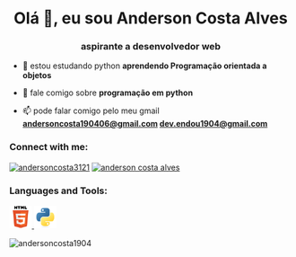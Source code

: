 <h1 align="center">Olá 👋, eu sou Anderson Costa Alves</h1>
<h3 align="center">aspirante a desenvolvedor web</h3>

- 🌱 estou estudando python **aprendendo Programação orientada a objetos**

- 💬 fale comigo sobre **programação em python**

- 📫 pode falar comigo pelo meu gmail **andersoncosta190406@gmail.com dev.endou1904@gmail.com**

<h3 align="left">Connect with me:</h3>
<p align="left">
<a href="https://instagram.com/andersoncosta3121" target="blank"><img align="center" src="https://raw.githubusercontent.com/rahuldkjain/github-profile-readme-generator/master/src/images/icons/Social/instagram.svg" alt="andersoncosta3121" height="30" width="40" /></a>
<a href="https://www.youtube.com/c/anderson costa alves" target="blank"><img align="center" src="https://raw.githubusercontent.com/rahuldkjain/github-profile-readme-generator/master/src/images/icons/Social/youtube.svg" alt="anderson costa alves" height="30" width="40" /></a>
</p>

<h3 align="left">Languages and Tools:</h3>
<p align="left"> <a href="https://www.w3.org/html/" target="_blank" rel="noreferrer"> <img src="https://raw.githubusercontent.com/devicons/devicon/master/icons/html5/html5-original-wordmark.svg" alt="html5" width="40" height="40"/> </a> <a href="https://www.python.org" target="_blank" rel="noreferrer"> <img src="https://raw.githubusercontent.com/devicons/devicon/master/icons/python/python-original.svg" alt="python" width="40" height="40"/> </a> </p>

<p><img align="center" src="https://github-readme-stats.vercel.app/api/top-langs?username=andersoncosta1904&show_icons=true&locale=en&layout=compact" alt="andersoncosta1904" /></p>
